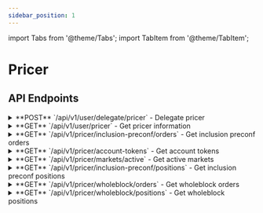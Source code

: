 ```yaml
---
sidebar_position: 1
---
```


import Tabs from '@theme/Tabs';
import TabItem from '@theme/TabItem';

# Pricer

## API Endpoints

<div className="api-endpoints-grid">

<details className="api-endpoint">
<summary className="api-endpoint-header">
  <span className="api-method-post">**POST**</span> `/api/v1/user/delegate/pricer` - Delegate pricer
</summary>

**Code Example:**
<Tabs>
<TabItem value="http" label="HTTP" default>

```bash
curl -H "Authorization: Bearer {{access_token}}" -X POST /api/v1/user/delegate/pricer?enable=true
```

</TabItem>
<TabItem value="python" label="Python">

```python
import requests

url = "https://mainnet.app.ethgas.com/api/v1/user/delegate/pricer"

payload = {
    'enable': True
}

headers = {
    'Authorization': 'Bearer <your-auth-token>',
    'Content-Type': 'application/json'
}

response = requests.post(url, headers=headers, params=payload)

print(response.text)
```

</TabItem>
</Tabs>

</details>

<details className="api-endpoint">
<summary className="api-endpoint-header">
  <span className="api-method-get">**GET**</span> `/api/v1/user/pricer` - Get pricer information
</summary>

**Code Example:**
<Tabs>
<TabItem value="http" label="HTTP" default>

```bash
curl -H "Authorization: Bearer {{access_token}}" -X GET /api/v1/user/pricer
```

</TabItem>
<TabItem value="python" label="Python">

```python
import requests

url = "https://mainnet.app.ethgas.com/api/v1/user/pricer"

headers = {
    'Authorization': 'Bearer <your-auth-token>'
}

response = requests.get(url, headers=headers)

print(response.text)
```

</TabItem>
</Tabs>

</details>

<details className="api-endpoint">
<summary className="api-endpoint-header">
  <span className="api-method-get">**GET**</span> `/api/v1/pricer/inclusion-preconf/orders` - Get inclusion preconf orders
</summary>

**Code Example:**
<Tabs>
<TabItem value="http" label="HTTP" default>

```bash
curl -X GET /api/v1/pricer/inclusion-preconf/orders
```

</TabItem>
<TabItem value="python" label="Python">

```python
import requests

url = "https://mainnet.app.ethgas.com/api/v1/pricer/inclusion-preconf/orders"

headers = {}

response = requests.get(url, headers=headers)

print(response.text)
```

</TabItem>
</Tabs>

</details>

<details className="api-endpoint">
<summary className="api-endpoint-header">
  <span className="api-method-get">**GET**</span> `/api/v1/pricer/account-tokens` - Get account tokens
</summary>

**Code Example:**
<Tabs>
<TabItem value="http" label="HTTP" default>

```bash
curl -H "Authorization: Bearer {{access_token}}" -X GET /api/v1/pricer/account-tokens
```

</TabItem>
<TabItem value="python" label="Python">

```python
import requests

url = "https://mainnet.app.ethgas.com/api/v1/pricer/account-tokens"

headers = {
    'Authorization': 'Bearer <your-auth-token>'
}

response = requests.get(url, headers=headers)

print(response.text)
```

</TabItem>
</Tabs>

</details>

<details className="api-endpoint">
<summary className="api-endpoint-header">
  <span className="api-method-get">**GET**</span> `/api/v1/pricer/markets/active` - Get active markets
</summary>

**Code Example:**
<Tabs>
<TabItem value="http" label="HTTP" default>

```bash
curl -H "Authorization: Bearer {{access_token}}" -X GET /api/v1/pricer/markets/active
```

</TabItem>
<TabItem value="python" label="Python">

```python
import requests

url = "https://mainnet.app.ethgas.com/api/v1/pricer/markets/active"

headers = {
    'Authorization': 'Bearer <your-auth-token>'
}

response = requests.get(url, headers=headers)

print(response.text)
```

</TabItem>
</Tabs>

</details>

<details className="api-endpoint">
<summary className="api-endpoint-header">
  <span className="api-method-get">**GET**</span> `/api/v1/pricer/inclusion-preconf/positions` - Get inclusion preconf positions
</summary>

**Code Example:**
<Tabs>
<TabItem value="http" label="HTTP" default>

```bash
curl -X GET /api/v1/pricer/inclusion-preconf/positions
```

</TabItem>
<TabItem value="python" label="Python">

```python
import requests

url = "https://mainnet.app.ethgas.com/api/v1/pricer/inclusion-preconf/positions"

headers = {}

response = requests.get(url, headers=headers)

print(response.text)
```

</TabItem>
</Tabs>

</details>

<details className="api-endpoint">
<summary className="api-endpoint-header">
  <span className="api-method-get">**GET**</span> `/api/v1/pricer/wholeblock/orders` - Get wholeblock orders
</summary>

**Code Example:**
<Tabs>
<TabItem value="http" label="HTTP" default>

```bash
curl -X GET /api/v1/pricer/wholeblock/orders
```

</TabItem>
<TabItem value="python" label="Python">

```python
import requests

url = "https://mainnet.app.ethgas.com/api/v1/pricer/wholeblock/orders"

headers = {}

response = requests.get(url, headers=headers)

print(response.text)
```

</TabItem>
</Tabs>

</details>

<details className="api-endpoint">
<summary className="api-endpoint-header">
  <span className="api-method-get">**GET**</span> `/api/v1/pricer/wholeblock/positions` - Get wholeblock positions
</summary>

**Code Example:**
<Tabs>
<TabItem value="http" label="HTTP" default>

```bash
curl -X GET /api/v1/pricer/wholeblock/positions
```

</TabItem>
<TabItem value="python" label="Python">

```python
import requests

url = "https://mainnet.app.ethgas.com/api/v1/pricer/wholeblock/positions"

headers = {}

response = requests.get(url, headers=headers)

print(response.text)
```

</TabItem>
</Tabs>

</details>

</div>